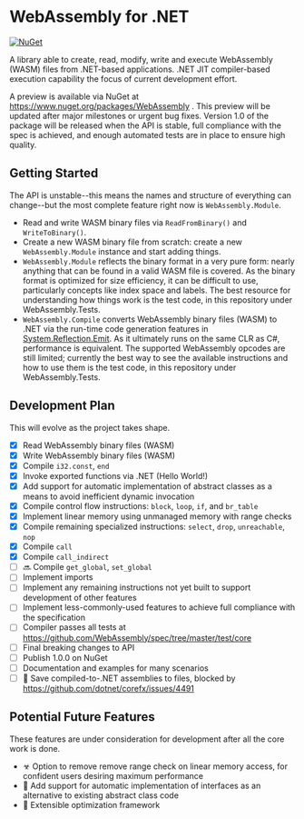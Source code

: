 ﻿# WebAssembly for .NET
[![NuGet](https://img.shields.io/nuget/v/WebAssembly.svg)](https://www.nuget.org/packages/WebAssembly)

A library able to create, read, modify, write and execute WebAssembly (WASM) files from .NET-based applications.
.NET JIT compiler-based execution capability the focus of current development effort.

A preview is available via NuGet at https://www.nuget.org/packages/WebAssembly .
This preview will be updated after major milestones or urgent bug fixes.
Version 1.0 of the package will be released when the API is stable, full compliance with the spec is achieved, and enough automated tests are in place to ensure high quality.

## Getting Started

The API is unstable--this means the names and structure of everything can change--but the most complete feature right now is `WebAssembly.Module`.

- Read and write WASM binary files via `ReadFromBinary()` and `WriteToBinary()`.
- Create a new WASM binary file from scratch: create a new `WebAssembly.Module` instance and start adding things.
- `WebAssembly.Module` reflects the binary format in a very pure form: nearly anything that can be found in a valid WASM file is covered.
As the binary format is optimized for size efficiency, it can be difficult to use, particularly concepts like index space and labels.
The best resource for understanding how things work is the test code, in this repository under WebAssembly.Tests.
- `WebAssembly.Compile` converts WebAssembly binary files (WASM) to .NET via the run-time code generation features in [System.Reflection.Emit](https://msdn.microsoft.com/en-us/library/system.reflection.emit.aspx).
As it ultimately runs on the same CLR as C#, performance is equivalent.
The supported WebAssembly opcodes are still limited; currently the best way to see the available instructions and how to use them is the test code, in this repository under WebAssembly.Tests.

## Development Plan

This will evolve as the project takes shape.

- [x] Read WebAssembly binary files (WASM)
- [x] Write WebAssembly binary files (WASM)
- [x] Compile `i32.const`, `end`
- [x] Invoke exported functions via .NET (Hello World!)
- [x] Add support for automatic implementation of abstract classes as a means to avoid inefficient dynamic invocation
- [x] Compile control flow instructions: `block`, `loop`, `if`, and `br_table`
- [x] Implement linear memory using unmanaged memory with range checks
- [x] Compile remaining specialized instructions: `select`, `drop`, `unreachable`, `nop`
- [x] Compile `call`
- [x] Compile `call_indirect`
- [ ] 🔜 Compile `get_global`, `set_global`
- [ ] Implement imports
- [ ] Implement any remaining instructions not yet built to support development of other features
- [ ] Implement less-commonly-used features to achieve full compliance with the specification
- [ ] Compiler passes all tests at https://github.com/WebAssembly/spec/tree/master/test/core
- [ ] Final breaking changes to API
- [ ] Publish 1.0.0 on NuGet
- [ ] Documentation and examples for many scenarios
- [ ] 🛑 Save compiled-to-.NET assemblies to files, blocked by https://github.com/dotnet/corefx/issues/4491

## Potential Future Features

These features are under consideration for development after all the core work is done.

- ☣ Option to remove remove range check on linear memory access, for confident users desiring maximum performance
- 🤔 Add support for automatic implementation of interfaces as an alternative to existing abstract class code
- 🚀 Extensible optimization framework